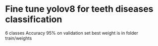 # Fine tune yolov8 for teeth diseases classification 
6 classes
Accuracy 95% on validation set
best weight is in folder train/weights
